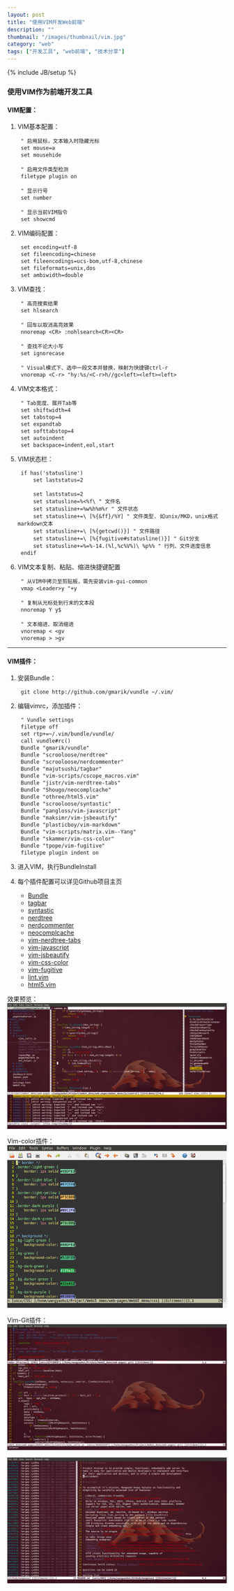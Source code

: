 ```yaml
---
layout: post
title: "使用VIM开发Web前端"
description: ""
thumbnail: "/images/thumbnail/vim.jpg"
category: "web"
tags: ["开发工具", "web前端", "技术分享"]
---
```

{% include JB/setup %}

### 使用VIM作为前端开发工具
#### VIM配置：

1. VIM基本配置：

        " 启用鼠标，文本输入时隐藏光标
        set mouse=a
        set mousehide

        " 启用文件类型检测
        filetype plugin on

        " 显示行号
        set number

        " 显示当前VIM指令
        set showcmd

2. VIM编码配置：

        set encoding=utf-8
        set fileencoding=chinese
        set fileencodings=ucs-bom,utf-8,chinese
        set fileformats=unix,dos
        set ambiwidth=double

3. VIM查找：

        " 高亮搜索结果
        set hlsearch

        " 回车以取消高亮效果
        nnoremap <CR> :nohlsearch<CR><CR>

        " 查找不论大小写
        set ignorecase

        " Visual模式下、选中一段文本并替换，映射为快捷键ctrl-r
        vnoremap <C-r> "hy:%s/<C-r>h//gc<left><left><left>

4. VIM文本格式：

        " Tab宽度、展开Tab等
        set shiftwidth=4
        set tabstop=4
        set expandtab
        set softtabstop=4
        set autoindent
        set backspace=indent,eol,start

5. VIM状态栏：

        if has('statusline')
            set laststatus=2

            set laststatus=2
            set statusline=%<%f\ " 文件名
            set statusline+=%w%h%m%r " 文件状态
            set statusline+=\ [%{&ff}/%Y] " 文件类型. 如unix/MKD，unix格式markdown文本
            set statusline+=\ [%{getcwd()}] " 文件路径
            set statusline+=\ [%{fugitive#statusline()}] " Git分支
            set statusline+=%=%-14.(%l,%c%V%)\ %p%% " 行列、文件进度信息
        endif

6. VIM文本复制、粘贴、缩进快捷键配置

        " 从VIM中拷贝至剪贴板，需先安装vim-gui-common
        vmap <Leader>y "+y

        " 复制从光标处到行末的文本段
        nnoremap Y y$

        " 文本缩进、取消缩进
        vnoremap < <gv
        vnoremap > >gv

----
#### VIM插件：

1. 安装Bundle：

        git clone http://github.com/gmarik/vundle ~/.vim/

2. 编辑vimrc，添加插件：

        " Vundle settings
        filetype off
        set rtp+=~/.vim/bundle/vundle/
        call vundle#rc()
        Bundle "gmarik/vundle"
        Bundle "scrooloose/nerdtree"
        Bundle "scrooloose/nerdcommenter"
        Bundle "majutsushi/tagbar"
        Bundle "vim-scripts/cscope_macros.vim"
        Bundle "jistr/vim-nerdtree-tabs"
        Bundle "Shougo/neocomplcache"
        Bundle "othree/html5.vim"
        Bundle "scrooloose/syntastic"
        Bundle "pangloss/vim-javascript"
        Bundle "maksimr/vim-jsbeautify"
        Bundle "plasticboy/vim-markdown"
        Bundle "vim-scripts/matrix.vim--Yang"
        Bundle "skammer/vim-css-color"
        Bundle "tpope/vim-fugitive"
        filetype plugin indent on

3. 进入VIM，执行BundleInstall
4. 每个插件配置可以详见Github项目主页
    - [Bundle](http://github.com/gmarik/vundle)
    - [tagbar](http://github.com/majutsushi/tagbar)
    - [syntastic](http://github.com/scrooloose/syntastic)
    - [nerdtree](http://github.com/scrooloose/nerdtree)
    - [nerdcommenter](http://github.com/scrooloose/nerdcommenter)
    - [neocomplcache](http://github.com/Shougo/neocomplcache)
    - [vim-nerdtree-tabs](http://github.com/jistr/vim-nerdtree-tabs)
    - [vim-javascript](http://github.com/pangloss/vim-javascript)
    - [vim-jsbeautify](http://github.com/maksimr/vim-jsbeautify)
    - [vim-css-color](http://github.com/skammer/vim-css-color)
    - [vim-fugitive](http://github.com/tpope/vim-fugitive)
    - [lint.vim](http://github.com/joestelmach/lint.vim)
    - [html5.vim](http://github.com/othree/html5.vim)

效果预览：
<a href="/images/vim/vim1.png"><img src="/images/vim/vim1.png"/></a>

Vim-color插件：
<a href="/images/vim/vim2.png"><img src="/images/vim/vim2.png"/></a>

Vim-Git插件：
<a href="/images/vim/vim3.png"><img src="/images/vim/vim3.png"></a>

<a href="/images/vim/vim4.png"><img src="/images/vim/vim4.png"></a>
